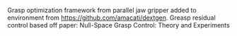 Grasp optimization framework from parallel jaw gripper added to environment from https://github.com/amacati/dextgen. Greasp residual control based off paper: Null-Space Grasp Control: Theory and Experiments 
